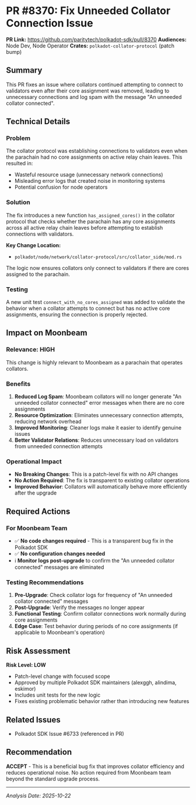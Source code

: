 # PR #8370: Fix Unneeded Collator Connection Issue

**PR Link:** https://github.com/paritytech/polkadot-sdk/pull/8370
**Audiences:** Node Dev, Node Operator
**Crates:** `polkadot-collator-protocol` (patch bump)

## Summary

This PR fixes an issue where collators continued attempting to connect to validators even after their core assignment was removed, leading to unnecessary connections and log spam with the message "An unneeded collator connected".

## Technical Details

### Problem
The collator protocol was establishing connections to validators even when the parachain had no core assignments on active relay chain leaves. This resulted in:
- Wasteful resource usage (unnecessary network connections)
- Misleading error logs that created noise in monitoring systems
- Potential confusion for node operators

### Solution
The fix introduces a new function `has_assigned_cores()` in the collator protocol that checks whether the parachain has any core assignments across all active relay chain leaves before attempting to establish connections with validators.

**Key Change Location:**
- `polkadot/node/network/collator-protocol/src/collator_side/mod.rs`

The logic now ensures collators only connect to validators if there are cores assigned to the parachain.

### Testing
A new unit test `connect_with_no_cores_assigned` was added to validate the behavior when a collator attempts to connect but has no active core assignments, ensuring the connection is properly rejected.

## Impact on Moonbeam

### Relevance: HIGH

This change is highly relevant to Moonbeam as a parachain that operates collators.

### Benefits
1. **Reduced Log Spam**: Moonbeam collators will no longer generate "An unneeded collator connected" error messages when there are no core assignments
2. **Resource Optimization**: Eliminates unnecessary connection attempts, reducing network overhead
3. **Improved Monitoring**: Cleaner logs make it easier to identify genuine issues
4. **Better Validator Relations**: Reduces unnecessary load on validators from unneeded connection attempts

### Operational Impact
- **No Breaking Changes**: This is a patch-level fix with no API changes
- **No Action Required**: The fix is transparent to existing collator operations
- **Improved Behavior**: Collators will automatically behave more efficiently after the upgrade

## Required Actions

### For Moonbeam Team
- ✅ **No code changes required** - This is a transparent bug fix in the Polkadot SDK
- ✅ **No configuration changes needed**
- ℹ️ **Monitor logs post-upgrade** to confirm the "An unneeded collator connected" messages are eliminated

### Testing Recommendations
1. **Pre-Upgrade**: Check collator logs for frequency of "An unneeded collator connected" messages
2. **Post-Upgrade**: Verify the messages no longer appear
3. **Functional Testing**: Confirm collator connections work normally during core assignments
4. **Edge Case**: Test behavior during periods of no core assignments (if applicable to Moonbeam's operation)

## Risk Assessment

**Risk Level: LOW**

- Patch-level change with focused scope
- Approved by multiple Polkadot SDK maintainers (alexggh, alindima, eskimor)
- Includes unit tests for the new logic
- Fixes existing problematic behavior rather than introducing new features

## Related Issues

- Polkadot SDK Issue #6733 (referenced in PR)

## Recommendation

**ACCEPT** - This is a beneficial bug fix that improves collator efficiency and reduces operational noise. No action required from Moonbeam team beyond the standard upgrade process.

---

*Analysis Date: 2025-10-22*
